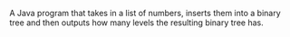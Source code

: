 A Java program that takes in a list of numbers, inserts them into a binary
tree and then outputs how many levels the resulting binary tree has.
